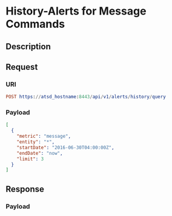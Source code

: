# History-Alerts for Message Commands

## Description

## Request

### URI

```elm
POST https://atsd_hostname:8443/api/v1/alerts/history/query
```

### Payload

```json
[
  {
    "metric": "message",
    "entity": "*",
    "startDate": "2016-06-30T04:00:00Z",
    "endDate": "now",
    "limit": 3
  }
]
```

## Response

### Payload